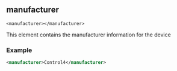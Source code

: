 
## manufacturer

`<manufacturer></manufacturer>`


This element contains the manufacturer information for the device


### Example

```xml
<manufacturer>Control4</manufacturer>

```
